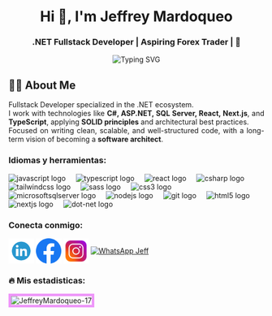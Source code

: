 
<head>
 <link rel="stylesheet" href="style.css">
<link>
</head>
<div class = "header">
<div class = "imgenes">
<!-- <img class = "perfil"src="./PROPUESTA1.svg" alt="Mi silueta" width="600" height="250" >  </div> -->
</div>
<!-- Encabezado estilo banner -->
<h1 align="center">Hi 👋, I'm Jeffrey Mardoqueo</h1>
<h3 align="center">.NET Fullstack Developer | Aspiring Forex Trader | 🚀</h3>

<p align = "center">
  <img src="https://readme-typing-svg.herokuapp.com?font=Fira+Code&size=20&pause=1000&color=bf2bff&width=500&lines=I+build+software+with+purpose+💻;.NET+Fullstack+Developer+🧠;Trader+in+training+📊;Focused+on+tech,+finance,+and+impact+📌" alt="Typing SVG" />
</p>
<h2>👨‍💻 About Me</h2>
<p style="text-align: justify;">
  Fullstack Developer specialized in the .NET ecosystem.<br/>
  I work with technologies like <strong>C#, ASP.NET, SQL Server, React, Next.js</strong>, and <strong>TypeScript</strong>, applying <strong>SOLID principles</strong> and architectural best practices.<br/>
  Focused on writing clean, scalable, and well-structured code, with a long-term vision of becoming a <strong>software architect</strong>.
</p>



<h3 align="left">Idiomas y herramientas:</h3>


<div align="left">
  <img src="https://cdn.jsdelivr.net/gh/devicons/devicon/icons/javascript/javascript-original.svg" height="40" alt="javascript logo"  />
  <img width="12" />
  <img src="https://cdn.jsdelivr.net/gh/devicons/devicon/icons/typescript/typescript-original.svg" height="40" alt="typescript logo"  />
  <img width="12" />
  <img src="https://cdn.jsdelivr.net/gh/devicons/devicon/icons/react/react-original.svg" height="40" alt="react logo"  />
  <img width="12" />
  <img src="https://cdn.jsdelivr.net/gh/devicons/devicon/icons/csharp/csharp-original.svg" height="40" alt="csharp logo"  />
  <img width="12" />
  <img src="https://cdn.jsdelivr.net/gh/devicons/devicon/icons/tailwindcss/tailwindcss-original-wordmark.svg" height="40" alt="tailwindcss logo"  />
  <img width="12" />
  <img src="https://cdn.jsdelivr.net/gh/devicons/devicon/icons/sass/sass-original.svg" height="40" alt="sass logo"  />
  <img width="12" />
  <img src="https://cdn.jsdelivr.net/gh/devicons/devicon/icons/css3/css3-original.svg" height="40" alt="css3 logo"  />
  <img width="12" />
  <img src="https://cdn.jsdelivr.net/gh/devicons/devicon/icons/microsoftsqlserver/microsoftsqlserver-plain.svg" height="40" alt="microsoftsqlserver logo"  />
  <img width="12" />
  <img src="https://cdn.jsdelivr.net/gh/devicons/devicon/icons/nodejs/nodejs-original.svg" height="40" alt="nodejs logo"  />
  <img width="12" />
  <img src="https://cdn.jsdelivr.net/gh/devicons/devicon/icons/git/git-original.svg" height="40" alt="git logo"  />
  <img width="12" />
  <img src="https://cdn.jsdelivr.net/gh/devicons/devicon/icons/html5/html5-original.svg" height="40" alt="html5 logo"  />
  <img width="12" />
  <img src="https://cdn.jsdelivr.net/gh/devicons/devicon/icons/nextjs/nextjs-original.svg" height="40" alt="nextjs logo"  />
  <img width="12" />
  <img src="https://cdn.jsdelivr.net/gh/devicons/devicon/icons/dot-net/dot-net-original.svg" height="40" alt="dot-net logo"  />
</div>


<h3 align="left">Conecta conmigo:</h3>
<p align="left ">
<a href="www.linkedin.com/in/jeffrey-mardoqueo" target="blank"><img align="center" src="./linkedin.png" alt="jeffrey mardoqueo jiménez santos" height="50" width="50" /></a>
<a href="https://fb.com/jeffmardoqueo" target="blank"><img align="center" src="./facebook.png" alt="jeff mardoqueo" height="50" width="50" /></a>
<a href="https://instagram.com/jeffmardoqueo" target="blank"><img align="center" src="./instagram.png" alt="jeff mardoqueo" height="50" width="50" /></a>
   <a href="https://wa.me/50369842090" target="_blank">
    <img align="center" src="https://cdn-icons-png.flaticon.com/512/733/733585.png" alt="WhatsApp Jeff" height="50" width="50" />
  </a>
</p>

<h3 align="left">🔥 Mis estadisticas: </h3>
<div style="display: flex; flex-wrap: wrap; gap: 10px;">
    <div style="flex: 2;">
        <img src="https://github-readme-streak-stats.herokuapp.com/?user=JeffreyMardoqueo-17&theme=radical" alt="JeffreyMardoqueo-17" style="border: 5px solid #EE96F9; width: 100%;">
    </div>
</div>
